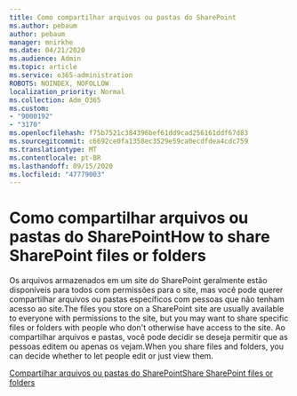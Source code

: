 ```yaml
---
title: Como compartilhar arquivos ou pastas do SharePoint
ms.author: pebaum
author: pebaum
manager: mnirkhe
ms.date: 04/21/2020
ms.audience: Admin
ms.topic: article
ms.service: o365-administration
ROBOTS: NOINDEX, NOFOLLOW
localization_priority: Normal
ms.collection: Adm_O365
ms.custom:
- "9000192"
- "3170"
ms.openlocfilehash: f75b7521c384396bef61dd9cad256161ddf67d83
ms.sourcegitcommit: c6692ce0fa1358ec3529e59ca0ecdfdea4cdc759
ms.translationtype: MT
ms.contentlocale: pt-BR
ms.lasthandoff: 09/15/2020
ms.locfileid: "47779003"
---
```

# <a name="how-to-share-sharepoint-files-or-folders"></a><span data-ttu-id="8bfed-102">Como compartilhar arquivos ou pastas do SharePoint</span><span class="sxs-lookup"><span data-stu-id="8bfed-102">How to share SharePoint files or folders</span></span>

<span data-ttu-id="8bfed-103">Os arquivos armazenados em um site do SharePoint geralmente estão disponíveis para todos com permissões para o site, mas você pode querer compartilhar arquivos ou pastas específicos com pessoas que não tenham acesso ao site.</span><span class="sxs-lookup"><span data-stu-id="8bfed-103">The files you store on a SharePoint site are usually available to everyone with permissions to the site, but you may want to share specific files or folders with people who don't otherwise have access to the site.</span></span> <span data-ttu-id="8bfed-104">Ao compartilhar arquivos e pastas, você pode decidir se deseja permitir que as pessoas editem ou apenas os vejam.</span><span class="sxs-lookup"><span data-stu-id="8bfed-104">When you share files and folders, you can decide whether to let people edit or just view them.</span></span>

[<span data-ttu-id="8bfed-105">Compartilhar arquivos ou pastas do SharePoint</span><span class="sxs-lookup"><span data-stu-id="8bfed-105">Share SharePoint files or folders</span></span>](https://support.office.com/article/1fe37332-0f9a-4719-970e-d2578da4941c)